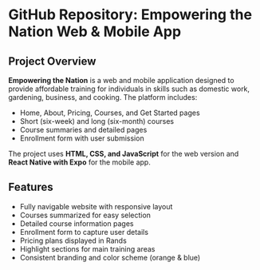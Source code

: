 # GitHub Repository: Empowering the Nation Web & Mobile App

## Project Overview
**Empowering the Nation** is a web and mobile application designed to provide affordable training for individuals in skills such as domestic work, gardening, business, and cooking. The platform includes:

- Home, About, Pricing, Courses, and Get Started pages
- Short (six-week) and long (six-month) courses
- Course summaries and detailed pages
- Enrollment form with user submission

The project uses **HTML, CSS, and JavaScript** for the web version and **React Native with Expo** for the mobile app.

## Features
- Fully navigable website with responsive layout
- Courses summarized for easy selection
- Detailed course information pages
- Enrollment form to capture user details
- Pricing plans displayed in Rands
- Highlight sections for main training areas
- Consistent branding and color scheme (orange & blue)


